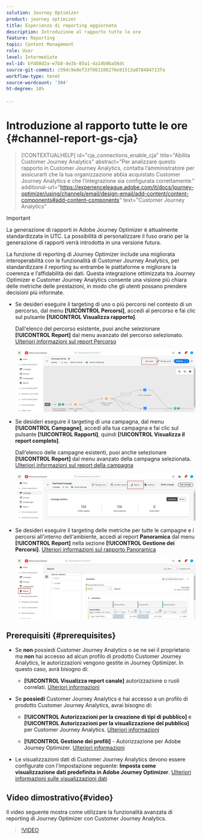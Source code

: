 ```yaml
---
solution: Journey Optimizer
product: journey optimizer
title: Esperienza di reporting aggiornata
description: Introduzione al rapporto tutte le ore
feature: Reporting
topic: Content Management
role: User
level: Intermediate
exl-id: bfd88d2a-e7b8-4e3b-85a1-4a14b0ba56dc
source-git-commit: c59dc9e8ef33f861106276e91513a078404713fa
workflow-type: tm+mt
source-wordcount: '394'
ht-degree: 18%

---
```


# Introduzione al rapporto tutte le ore {#channel-report-gs-cja}

>[!CONTEXTUALHELP]
>id="cja_connections_enable_cja"
>title="Abilita Customer Journey Analytics"
>abstract="Per analizzare questo rapporto in Customer Journey Analytics, contatta l’amministratore per assicurarti che la tua organizzazione abbia acquistato Customer Journey Analytics e che l’integrazione sia configurata correttamente."
>additional-url="https://experienceleague.adobe.com/it/docs/journey-optimizer/using/channels/email/design-email/add-content/content-components#add-content-components" text="Customer Journey Analytics"

>[!IMPORTANT]
>
>La generazione di rapporti in Adobe Journey Optimizer è attualmente standardizzata in UTC. La possibilità di personalizzare il fuso orario per la generazione di rapporti verrà introdotta in una versione futura.

La funzione di reporting di Journey Optimizer include una migliorata interoperabilità con le funzionalità di Customer Journey Analytics, per standardizzare il reporting su entrambe le piattaforme e migliorare la coerenza e l’affidabilità dei dati. Questa integrazione ottimizzata tra Journey Optimizer e Customer Journey Analytics consente una visione più chiara delle metriche delle prestazioni, in modo che gli utenti possano prendere decisioni più informate.

* Se desideri eseguire il targeting di uno o più percorsi nel contesto di un percorso, dal menu **[!UICONTROL Percorsi]**, accedi al percorso e fai clic sul pulsante **[!UICONTROL Visualizza rapporto]**.

  Dall&#39;elenco del percorso esistente, puoi anche selezionare **[!UICONTROL Report]** dal menu avanzato del percorso selezionato. [Ulteriori informazioni sul report Percorso](journey-global-report-cja.md)

  ![](assets/gs-cja-report-3.png)

* Se desideri eseguire il targeting di una campagna, dal menu **[!UICONTROL Campagne]**, accedi alla tua campagna e fai clic sul pulsante **[!UICONTROL Rapporti]**, quindi **[!UICONTROL Visualizza il report completo]**.

  Dall&#39;elenco delle campagne esistenti, puoi anche selezionare **[!UICONTROL Report]** dal menu avanzato della campagna selezionata. [Ulteriori informazioni sul report della campagna](campaign-global-report-cja.md)

  ![](assets/gs-cja-report-2.png)

* Se desideri eseguire il targeting delle metriche per tutte le campagne e i percorsi all&#39;interno dell&#39;ambiente, accedi al report **Panoramica** dal menu **[!UICONTROL Report]** nella sezione **[!UICONTROL Gestione dei Percorsi]**. [Ulteriori informazioni sul rapporto Panoramica](channel-report-cja.md)

  ![](assets/gs-cja-report-1.png)

## Prerequisiti {#prerequisites}

* Se **non** possiedi Customer Journey Analytics o se ne sei il proprietario ma **non** hai accesso ad alcun profilo di prodotto Customer Journey Analytics, le autorizzazioni vengono gestite in Journey Optimizer. In questo caso, avrà bisogno di:

   * **[!UICONTROL Visualizza report canale]** autorizzazione o ruoli correlati. [Ulteriori informazioni](../administration/permissions.md)

* Se **possiedi** Customer Journey Analytics e hai accesso a un profilo di prodotto Customer Journey Analytics, avrai bisogno di:

   * **[!UICONTROL Autorizzazioni per la creazione di tipi di pubblico]** e **[!UICONTROL Autorizzazioni per la visualizzazione del pubblico]** per Customer Journey Analytics. [Ulteriori informazioni](https://experienceleague.adobe.com/it/docs/analytics-platform/using/technotes/access-control)

   * **[!UICONTROL Gestione dei profili]** - Autorizzazione per Adobe Journey Optimizer. [Ulteriori informazioni](../administration/permissions.md)

* Le visualizzazioni dati di Customer Journey Analytics devono essere configurate con l&#39;impostazione seguente: **Imposta come visualizzazione dati predefinita in Adobe Journey Optimizer**. [Ulteriori informazioni sulle visualizzazioni dati](https://experienceleague.adobe.com/it/docs/analytics-platform/using/cja-dataviews/create-dataview)

## Video dimostrativo{#video}

Il video seguente mostra come utilizzare la funzionalità avanzata di reporting di Journey Optimizer con Customer Journey Analytics.

>[!VIDEO](https://video.tv.adobe.com/v/3443159?captions=ita)